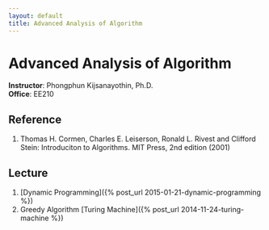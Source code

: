 ```yaml
---
layout: default
title: Advanced Analysis of Algorithm
---
```


# Advanced Analysis of Algorithm

**Instructor**: Phongphun Kijsanayothin, Ph.D.  
**Office**: EE210  

## Reference

1. Thomas H. Cormen, Charles E. Leiserson, Ronald L. Rivest and 
  Clifford Stein: Introduciton to Algorithms. MIT Press, 2nd edition (2001)

## Lecture

1. [Dynamic Programming]({% post_url 2015-01-21-dynamic-programming %})
2. Greedy Algorithm [Turing Machine]({% post_url 2014-11-24-turing-machine %})
